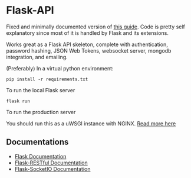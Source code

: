 # Flask-API

Fixed and minimally documented version of [this guide](https://dev.to/paurakhsharma/series/3672). Code is pretty self explanatory since most of it is handled by Flask and its extensions.

Works great as a Flask API skeleton, complete with authentication, password hashing, JSON Web Tokens, websocket server, mongodb integration, and emailing.

(Preferably) In a virtual python environment:

`pip install -r requirements.txt`

To run the local Flask server

`flask run`

To run the production server

You should run this as a uWSGI instance with NGINX. [Read more here](https://www.digitalocean.com/community/tutorials/how-to-serve-flask-applications-with-uwsgi-and-nginx-on-ubuntu-20-04)

## Documentations

* [Flask Documentation](https://flask.palletsprojects.com/en/1.1.x/)
* [Flask-RESTful Documentation](https://flask-restful.readthedocs.io/en/latest/)
* [Flask-SocketIO Documentation](https://flask-socketio.readthedocs.io/en/latest/)